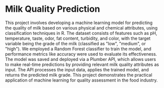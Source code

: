 # Milk Quality Prediction
This project involves developing a machine learning model for predicting the quality of milk based on various physical and chemical attributes, using classification techniques in R. The dataset consists of features such as pH, temperature, taste, odor, fat content, turbidity, and color, with the target variable being the grade of the milk (classified as "low", "medium", or "high"). We employed a Random Forest classifier to train the model, and performance metrics like accuracy were used to evaluate its effectiveness. The model was saved and deployed via a Plumber API, which allows users to make real-time predictions by providing relevant milk quality attributes as input. The API processes the input data, applies the trained model, and returns the predicted milk grade. This project demonstrates the practical application of machine learning for quality assessment in the food industry.
